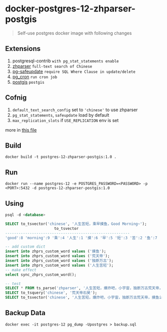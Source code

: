 # docker-postgres-12-zhparser-postgis

> Self-use postgres docker image with following changes

## Extensions

1. postgresql-contrib `with pg_stat_statements enable`
1. [zhparser](https://github.com/amutu/zhparser/) `full-text search of Chinese`
1. [pg-safeupdate](https://github.com/eradman/pg-safeupdate) `require SQL Where Clause in update/delete`
1. [pg_cron](https://github.com/citusdata/pg_cron) `run cron job`
1. [postgis](https://github.com/postgis/docker-postgis/tree/master/12-3.3) `postgis`

## Cofnig

1. `default_text_search_config` set to `'chinese'` to use zhparser
1. `pg_stat_statements`, `safeupdate` load by default
1. `max_replication_slots` if `USE_REPLICATION` env is set

more in [this file](https://github.com/fengkx/postgres-docker/blob/master/init_extension.sh)

## Build

```shel
docker build -t postgres-12-zhparser-postgis:1.0 .
```

## Run

```shell
docker run --name postgres-12 -e POSTGRES_PASSWORD=<PASSWORD> -p <PORT>:5432 -d postgres-12-zhparser-postgis:1.0
```

## Using

```sql
psql -d <database>

SELECT to_tsvector('chinese', '人生苦短，乘早摸鱼，Good Morning~');
                      to_tsvector
--------------------------------------------------------
'good':8 'morning':9 '乘':4 '人生':1 '摸':6 '早':5 '短':3 '苦':2 '鱼':7

-- add custom dict
insert into zhprs_custom_word values ('摸鱼');
insert into zhprs_custom_word values ('荒天帝');
insert into zhprs_custom_word values ('独断万古');
insert into zhprs_custom_word values ('人生苦短');
-- make effect
select sync_zhprs_custom_word();

-- test
SELECT * FROM ts_parse('zhparser', '人生苦短，爆炸吧，小宇宙，独断万古荒天帝，摸鱼ing，Good Morning~');
SELECT to_tsquery('chinese', '荒天帝石昊');
SELECT to_tsvector('chinese', '人生苦短，爆炸吧，小宇宙，独断万古荒天帝，摸鱼ing，Good Morning~');
```

## Backup Data

```shell
docker exec -it postgres-12 pg_dump -Upostgres > backup.sql
```
